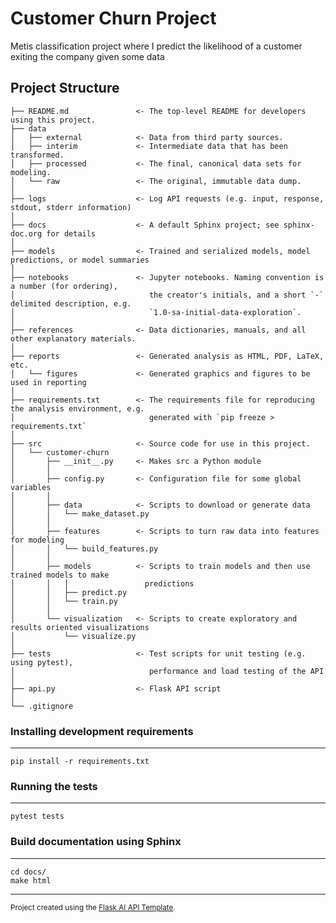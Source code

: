 Customer Churn Project
==============================

Metis classification project where I predict the likelihood of a customer exiting the company given some data

Project Structure
------------

    ├── README.md               <- The top-level README for developers using this project.
    ├── data
    │   ├── external            <- Data from third party sources.
    │   ├── interim             <- Intermediate data that has been transformed.
    │   ├── processed           <- The final, canonical data sets for modeling.
    │   └── raw                 <- The original, immutable data dump.
    │
    ├── logs                    <- Log API requests (e.g. input, response, stdout, stderr information)
    │
    ├── docs                    <- A default Sphinx project; see sphinx-doc.org for details
    │
    ├── models                  <- Trained and serialized models, model predictions, or model summaries
    │
    ├── notebooks               <- Jupyter notebooks. Naming convention is a number (for ordering),
    │                              the creator's initials, and a short `-` delimited description, e.g.
    │                              `1.0-sa-initial-data-exploration`.
    │
    ├── references              <- Data dictionaries, manuals, and all other explanatory materials.
    │
    ├── reports                 <- Generated analysis as HTML, PDF, LaTeX, etc.
    │   └── figures             <- Generated graphics and figures to be used in reporting
    │
    ├── requirements.txt        <- The requirements file for reproducing the analysis environment, e.g.
    │                              generated with `pip freeze > requirements.txt`
    │
    ├── src                     <- Source code for use in this project.
    │   └── customer-churn
    │       ├── __init__.py     <- Makes src a Python module
    │       │
    │       ├── config.py       <- Configuration file for some global variables
    │       │
    │       ├── data            <- Scripts to download or generate data
    │       │   └── make_dataset.py
    │       │
    │       ├── features        <- Scripts to turn raw data into features for modeling
    │       │   └── build_features.py
    │       │
    │       ├── models          <- Scripts to train models and then use trained models to make
    │       │   │                 predictions
    │       │   ├── predict.py
    │       │   └── train.py
    │       │
    │       └── visualization   <- Scripts to create exploratory and results oriented visualizations
    │           └── visualize.py
    │
    ├── tests                   <- Test scripts for unit testing (e.g. using pytest), 
    │                              performance and load testing of the API
    │
    ├── api.py                  <- Flask API script
    │
    └── .gitignore


### Installing development requirements
------------

    pip install -r requirements.txt

### Running the tests
------------

    pytest tests

### Build documentation using Sphinx
------------

    cd docs/
    make html


--------

<p><small>Project created using the <a target="_blank" href="https://github.com/sujitahirrao/flask-ai-api-template">Flask AI API Template</a>.</small></p>
